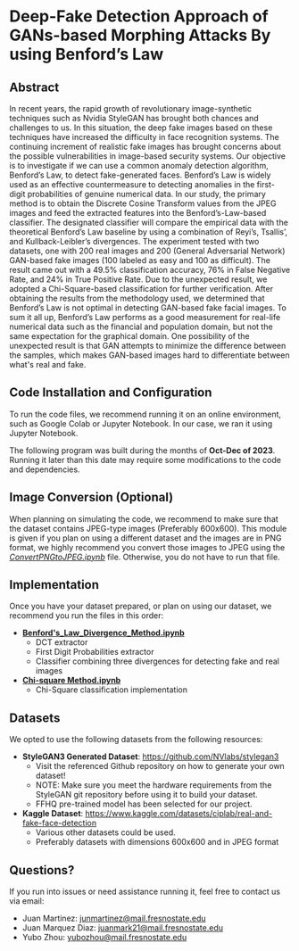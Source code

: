 # Deep-Fake Detection Approach of GANs-based Morphing Attacks By using Benford’s Law
## Abstract
In recent years, the rapid growth of revolutionary image-synthetic techniques such as Nvidia StyleGAN has brought both chances and challenges to us. In this situation, the deep fake images based on these techniques have increased the difficulty in face recognition systems. The continuing increment of realistic fake images has brought concerns about the possible vulnerabilities in image-based security systems. Our objective is to investigate if we can use a common anomaly detection algorithm, Benford’s Law,  to detect fake-generated faces. Benford’s Law is widely used as an effective countermeasure to detecting anomalies in the first-digit probabilities of genuine numerical data. In our study, the primary method is to obtain the Discrete Cosine Transform values from the JPEG images and feed the extracted features into the Benford’s-Law-based classifier. The designated classifier will compare the empirical data with the theoretical Benford’s Law baseline by using a combination of Reyi’s, Tsallis’, and Kullback-Leibler’s divergences. The experiment tested with two datasets, one with 200 real images and 200 (General Adversarial Network) GAN-based fake images (100 labeled as easy and 100 as difficult). The result came out with a 49.5% classification accuracy, 76% in False Negative Rate, and 24% in True Positive Rate. Due to the unexpected result, we adopted a Chi-Square-based classification for further verification. After obtaining the results from the methodology used, we determined that Benford’s Law is not optimal in detecting GAN-based fake facial images. To sum it all up, Benford’s Law performs as a good measurement for real-life numerical data such as the financial and population domain, but not the same expectation for the graphical domain. One possibility of the unexpected result is that GAN attempts to minimize the difference between the samples, which makes GAN-based images hard to differentiate between what's real and fake.

## Code Installation and Configuration

To run the code files, we recommend running it on an online environment, such as Google Colab or Jupyter Notebook. In our case, we ran it using Jupyter Notebook.

The following program was built during the months of **Oct-Dec of 2023**. Running it later than this date may require some modifications to the code and dependencies.

## Image Conversion (Optional)
When planning on simulating the code, we recommend to make sure that the dataset contains JPEG-type images (Preferably 600x600). This module is given if you plan on using a different dataset and the images are in PNG format, we highly recommend you convert those images to JPEG using the [*ConvertPNGtoJPEG.ipynb*](code/ConvertPNGtoJPEG.ipynb) file. Otherwise, you do not have to run that file.

## Implementation 
Once you have your dataset prepared, or plan on using our dataset, we recommend you run the files in this order:
 - [**Benford's_Law_Divergence_Method.ipynb**](code/Benford's_Law_Divergence_Method.ipynb)
    - DCT extractor
    - First Digit Probabilities extractor
    - Classifier combining three divergences for detecting fake and real images
 - [**Chi-square Method.ipynb**](code/Chi-square-Method.ipynb)
    - Chi-Square classification implementation
## Datasets
We opted to use the following datasets from the following resources:
 - **StyleGAN3 Generated Dataset**: https://github.com/NVlabs/stylegan3 
    - Visit the referenced Github repository on how to generate your own dataset!
    - NOTE: Make sure you meet the hardware requirements from the StyleGAN git repository before using it to build your dataset.
    - FFHQ pre-trained model has been selected for our project.
 - **Kaggle Dataset**: https://www.kaggle.com/datasets/ciplab/real-and-fake-face-detection
    - Various other datasets could be used. 
    - Preferably datasets with dimensions 600x600 and in JPEG format
## Questions?
If you run into issues or need assistance running it, feel free to contact us via email:
 - Juan Martinez: junmartinez@mail.fresnostate.edu
 - Juan Marquez Diaz:  juanmark21@mail.fresnostate.edu
 - Yubo Zhou: yubozhou@mail.fresnostate.edu

